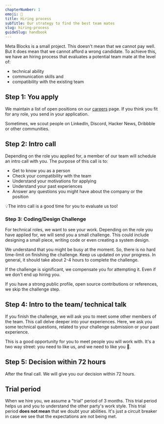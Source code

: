 ```yaml
---
chapterNumber: 1
emoji: 🙌
title: Hiring process
subTitle: Our strategy to find the best team mates
slug: hiring-process
guideSlug: handbook
---
```

Meta Blocks is a small project. This doesn't mean that we cannot pay well. But it does mean that we cannot afford a wrong candidate. To achieve this, we have an hiring process that evaluates a potential team mate at the level of:

* technical ability
* communication skills and
* compatibility with the existing team

## Step 1: You apply

We maintain a list of open positions on our [careers](https://hemingwayapp.com/careers) page. If you think you fit for any role, you send in your application.

Sometimes, we scout people on LinkedIn, Discord, Hacker News, Dribbble or other communities.

## Step 2: Intro call

Depending on the role you applied for, a member of our team will schedule an intro call with you. The purpose of this call is to:

* Get to know you as a person
* Check your compatibility with the team
* Understand your motivations for applying
* Understand your past experiences
* Answer any questions you might have about the company or the position

💡The intro call is a good time for you to evaluate us too!

### Step 3: Coding/Design Challenge

For technical roles, we want to see your work. Depending on the role you have applied for, we will send you a small challenge. This could include designing a small piece, writing code or even creating a system design.

We understand that you might be busy at the moment. So, there is no hard time-limit on finishing the challenge. Keep us updated on your progress. In general, it should take about 2-4 hours to complete the challenge.

If the challenge is significant, we compensate you for attempting it. Even if we don't end up hiring you.

If you have a strong public profile, open source contributions or references, we skip the challenge step.

## Step 4: Intro to the team/ technical talk

If you finish the challenge, we will ask you to meet some other members of the team. This call delve deeper into your experiences. Here, we ask you some technical questions, related to your challenge submission or your past experience.

This is a good opportunity for you to meet people you will work with. It's a two way street: you need to like us, and we need to like you 🤝.

## Step 5: Decision within 72 hours

After the final call. We will give you our decision within 72 hours.

## Trial period

When we hire you, we assume a "trial" period of 3 months. This trial period helps us and you to understand the other party's work style. This trial period **does not mean** that we doubt your abilities. It's just a circuit breaker in case we see that the expectations are not being met.